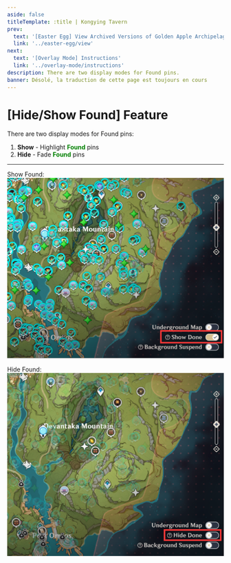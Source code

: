 ```yaml
---
aside: false
titleTemplate: :title | Kongying Tavern
prev:
  text: '[Easter Egg] View Archived Versions of Golden Apple Archipelago'
  link: '../easter-egg/view'
next:
  text: '[Overlay Mode] Instructions'
  link: '../overlay-mode/instructions'
description: There are two display modes for Found pins.
banner: Désolé, la traduction de cette page est toujours en cours
---
```


[文：【隐藏】标记/【显示】标记]: # 'https://support.qq.com/products/321980/faqs/127250'

# [Hide/Show Found] Feature

There are two display modes for Found pins:

1. **Show** - Highlight <b><span style="color: green">Found</span></b> pins
2. **Hide** - Fade <b><span style="color: green">Found</span></b> pins

---

Show Found:
![](/imgs/fr/manual/hide-show-done/Hide.png)

Hide Found:
![](/imgs/fr/manual/hide-show-done/show.png)
